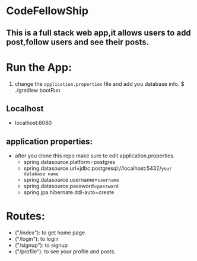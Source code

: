 # CodeFellowShip

## This is a full stack web app,it allows users to add post,follow users and see their posts.

# Run the App:
1. change the `application.properties` file and add you database info.
$ ./gradlew bootRun

## Localhost
* localhost:8080

## application properties:
- after you clone this repo make sure to edit application.properties.
    * spring.datasource.platform=postgres
    * spring.datasource.url=jdbc:postgresql://localhost:5432/`your database name`
    * spring.datasource.username=`username`
    * spring.datasource.password=`password`
    * spring.jpa.hibernate.ddl-auto=create

# Routes:
- ("/index"): to get home page
- ("/login"): to login
- ("/signup"): to signup
- ("/profile"): to see your profile and posts.